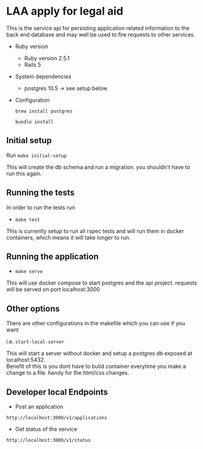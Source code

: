 # LAA apply for legal aid

This is the service api for persisting application related information to the back end database and
may well be used to fire requests to other services.

* Ruby version 
    * Ruby version 2.5.1
    * Rails 5


* System dependencies
    * postgres 10.5  -> see setup below

* Configuration
   
    ```brew install postgres```
    
    ```bundle install```



## Initial setup

Run ```make initial-setup```

This will create the db schema  and run a  migration. you shouldn't have to run this again.

## Running the tests

In order to run the tests run

 * ```make test```
 
 This is currently setup to run all rspec tests and will run them in docker containers, which means
 it will take longer to run.

## Running the application

 * ```make serve```
 
 This will use docker compose to start postgres and the api project.
 requests will be served on port localhost:3000
 

## Other options

There are other configurations in the makefile which you can use if you want 

i.e. ```start-local-server```

This will start a server without docker and setup a postgres db exposed at localhost:5432.  
Benefit of this is you dont have to build container everytime you make a change to a file.  handy for the html/css changes.



## Developer local Endpoints

* Post an application 

```http://localhost:3000/v1/applications```    

* Get status of the service 

```http://localhost:3000/v1/status```

        
        

    
 
   
